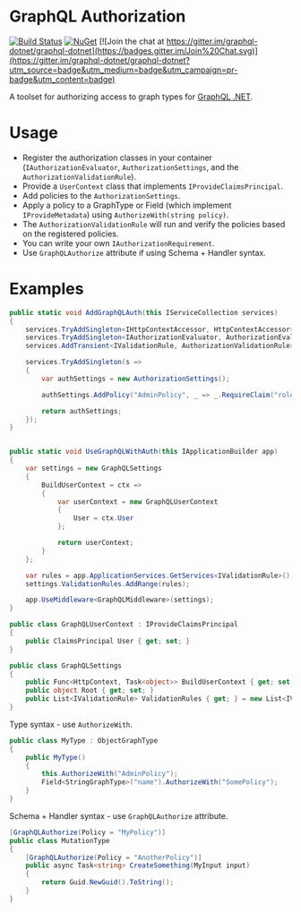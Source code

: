 # GraphQL Authorization

[![Build Status](https://ci.appveyor.com/api/projects/status/github/graphql-dotnet/authorization?branch=master&svg=true)](https://ci.appveyor.com/project/graphql-dotnet-ci/authorization)
[![NuGet](https://img.shields.io/nuget/v/GraphQL.Authorization.svg)](https://www.nuget.org/packages/GraphQL.Authorization/)
[![Join the chat at https://gitter.im/graphql-dotnet/graphql-dotnet](https://badges.gitter.im/Join%20Chat.svg)](https://gitter.im/graphql-dotnet/graphql-dotnet?utm_source=badge&utm_medium=badge&utm_campaign=pr-badge&utm_content=badge)

A toolset for authorizing access to graph types for [GraphQL .NET](https://github.com/graphql-dotnet/graphql-dotnet).

# Usage

* Register the authorization classes in your container (`IAuthorizationEvaluator`, `AuthorizationSettings`, and the `AuthorizationValidationRule`).
* Provide a `UserContext` class that implements `IProvideClaimsPrincipal`.
* Add policies to the `AuthorizationSettings`.
* Apply a policy to a GraphType or Field (which implement `IProvideMetadata`) using `AuthorizeWith(string policy)`.
* The `AuthorizationValidationRule` will run and verify the policies based on the registered policies.
* You can write your own `IAuthorizationRequirement`.
* Use `GraphQLAuthorize` attribute if using Schema + Handler syntax.

# Examples

```csharp
public static void AddGraphQLAuth(this IServiceCollection services)
{
    services.TryAddSingleton<IHttpContextAccessor, HttpContextAccessor>();
    services.TryAddSingleton<IAuthorizationEvaluator, AuthorizationEvaluator>();
    services.AddTransient<IValidationRule, AuthorizationValidationRule>();

    services.TryAddSingleton(s =>
    {
        var authSettings = new AuthorizationSettings();

        authSettings.AddPolicy("AdminPolicy", _ => _.RequireClaim("role", "Admin"));

        return authSettings;
    });
}


public static void UseGraphQLWithAuth(this IApplicationBuilder app)
{
    var settings = new GraphQLSettings
    {
        BuildUserContext = ctx =>
        {
            var userContext = new GraphQLUserContext
            {
                User = ctx.User
            };

            return userContext;
        }
    };

    var rules = app.ApplicationServices.GetServices<IValidationRule>();
    settings.ValidationRules.AddRange(rules);

    app.UseMiddleware<GraphQLMiddleware>(settings);
}

public class GraphQLUserContext : IProvideClaimsPrincipal
{
    public ClaimsPrincipal User { get; set; }
}

public class GraphQLSettings
{
    public Func<HttpContext, Task<object>> BuildUserContext { get; set; }
    public object Root { get; set; }
    public List<IValidationRule> ValidationRules { get; } = new List<IValidationRule>();
}
```

Type syntax - use `AuthorizeWith`.

```csharp
public class MyType : ObjectGraphType
{
    public MyType()
    {
        this.AuthorizeWith("AdminPolicy");
        Field<StringGraphType>("name").AuthorizeWith("SomePolicy");
    }
}
```

Schema + Handler syntax - use `GraphQLAuthorize` attribute.

```csharp
[GraphQLAuthorize(Policy = "MyPolicy")]
public class MutationType
{
    [GraphQLAuthorize(Policy = "AnotherPolicy")]
    public async Task<string> CreateSomething(MyInput input)
    {
        return Guid.NewGuid().ToString();
    }
}
```
